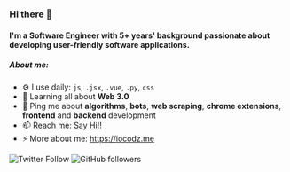 ### Hi there 👋

#### I'm a Software Engineer with 5+ years' background passionate about developing user-friendly software applications.

##### About me:

- ⚙️ I use daily: `js`, `.jsx`, `.vue`, `.py`, `css`
- 🌱 Learning all about **Web 3.0**
- 💬 Ping me about **algorithms**, **bots**, **web scraping**, **chrome extensions**, **frontend** and **backend** development
- 📫 Reach me: [Say Hi!!](mailto:rahulrcr98@gmail.com)
- ⚡️ More about me: https://iocodz.me

![Twitter Follow](https://img.shields.io/twitter/follow/iocodz?logo=twitter&style=for-the-badge)
![GitHub followers](https://img.shields.io/github/followers/iocodz?logo=github&style=for-the-badge)
